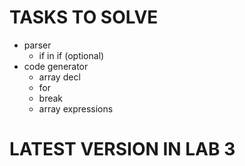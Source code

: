 # TASKS TO SOLVE

* parser
  * if in if (optional)
* сode generator
  * array decl
  * for 
  * break
  * array expressions

# LATEST VERSION IN LAB 3
